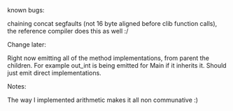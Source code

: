 known bugs:

chaining concat segfaults (not 16 byte aligned before clib function calls), the reference   compiler does this as well :/


Change later:

Right now emitting all of the method implementations, from parent the children. For example out_int is being emitted for Main if it inherits it. Should just emit direct implementations.



Notes:

The way I implemented arithmetic makes it all non communative :) 
